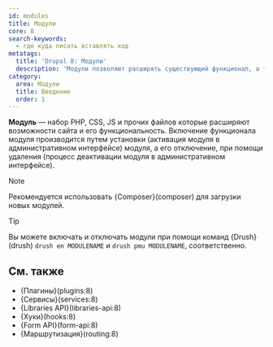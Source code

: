 ```yaml
---
id: modules
title: Модули
core: 8
search-keywords:
  - где куда писать вставлять код
metatags:
  title: 'Drupal 8: Модули'
  description: 'Модули позволяют расширять существующий функционал, а также создавать новый.'
category:
  area: Модули
  title: Введение
  order: 1
---
```


**Модуль** — набор PHP, CSS, JS и прочих файлов которые расширяют возможности сайта и его функциональность. Включение функционала модуля производится путем установки (активация модуля в административном интерфейсе) модуля, а его отключение, при помощи удаления (процесс деактивации модуля в административном интерфейсе).

> [!NOTE]
> Рекомендуется использовать {Composer}(composer) для загрузки новых модулей.

> [!TIP]
> Вы можете включать и отключать модули при помощи команд {Drush}(drush) `drush en MODULENAME` и `drush pmu MODULENAME`, соответственно.

## См. также

- {Плагины}(plugins:8)
- {Сервисы}(services:8)
- {Libraries API}(libraries-api:8)
- {Хуки}(hooks:8)
- {Form API}(form-api:8)
- {Маршрутизация}(routing:8)
